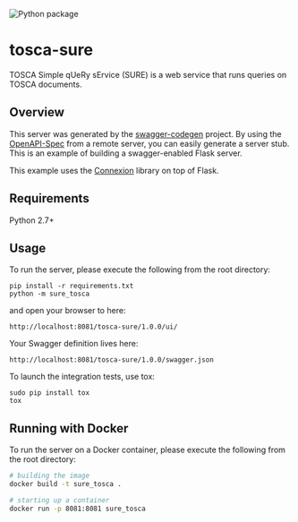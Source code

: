 
![Python package](https://github.com/qcdis-sdia/tosca-sure/workflows/Python%20package/badge.svg)
# tosca-sure
TOSCA Simple qUeRy sErvice (SURE) is a web service that runs queries on TOSCA documents.



## Overview
This server was generated by the [swagger-codegen](https://github.com/swagger-api/swagger-codegen) project. By using the
[OpenAPI-Spec](https://github.com/swagger-api/swagger-core/wiki) from a remote server, you can easily generate a server stub.  This
is an example of building a swagger-enabled Flask server.

This example uses the [Connexion](https://github.com/zalando/connexion) library on top of Flask.

## Requirements
Python 2.7+

## Usage
To run the server, please execute the following from the root directory:

```
pip install -r requirements.txt
python -m sure_tosca
```

and open your browser to here:

```
http://localhost:8081/tosca-sure/1.0.0/ui/
```

Your Swagger definition lives here:

```
http://localhost:8081/tosca-sure/1.0.0/swagger.json
```

To launch the integration tests, use tox:
```
sudo pip install tox
tox
```

## Running with Docker

To run the server on a Docker container, please execute the following from the root directory:

```bash
# building the image
docker build -t sure_tosca .

# starting up a container
docker run -p 8081:8081 sure_tosca
```
